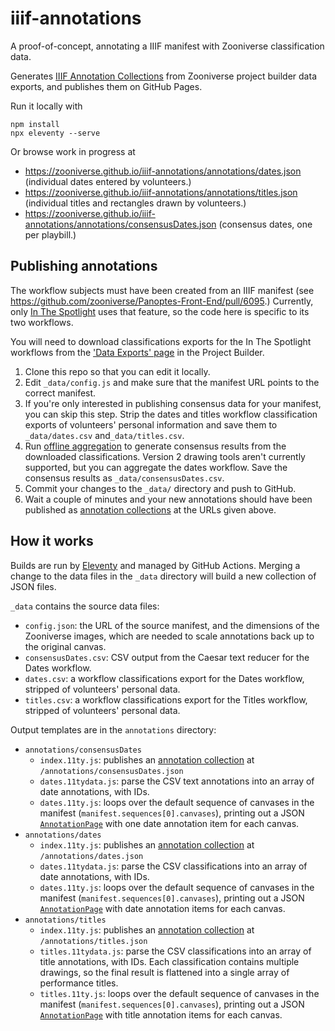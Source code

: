 # iiif-annotations
A proof-of-concept, annotating a IIIF manifest with Zooniverse classification data.

Generates [IIIF Annotation Collections](https://iiif.io/api/presentation/3.0/#58-annotation-collection) from Zooniverse project builder data exports, and publishes them on GitHub Pages.

Run it locally with
```
npm install
npx eleventy --serve
```

Or browse work in progress at
- https://zooniverse.github.io/iiif-annotations/annotations/dates.json (individual dates entered by volunteers.)
- https://zooniverse.github.io/iiif-annotations/annotations/titles.json (individual titles and rectangles drawn by volunteers.)
- https://zooniverse.github.io/iiif-annotations/annotations/consensusDates.json (consensus dates, one per playbill.)

## Publishing annotations

The workflow subjects must have been created from an IIIF manifest (see https://github.com/zooniverse/Panoptes-Front-End/pull/6095.) Currently, only [In The Spotlight](https://frontend.preview.zooniverse.org/projects/bldigital/in-the-spotlight) uses that feature, so the code here is specific to its two workflows.

You will need to download classifications exports for the In The Spotlight workflows from the ['Data Exports' page](https://frontend.preview.zooniverse.org/lab/16535/data-exports) in the Project Builder.

1. Clone this repo so that you can edit it locally.
2. Edit `_data/config.js` and make sure that the manifest URL points to the correct manifest.
3. If you're only interested in publishing consensus data for your manifest, you can skip this step. Strip the dates and titles workflow classification exports of volunteers' personal information and save them to `_data/dates.csv` and`_data/titles.csv`.
4. Run [offline aggregation](https://aggregation-caesar.zooniverse.org/README.html#installing-for-offline-use) to generate consensus results from the downloaded classifications. Version 2 drawing tools aren't currently supported, but you can aggregate the dates workflow. Save the consensus results as `_data/consensusDates.csv`.
5. Commit your changes to the `_data/` directory and push to GitHub.
6. Wait a couple of minutes and your new annotations should have been published as [annotation collections](https://iiif.io/api/presentation/3.0/#58-annotation-collection) at the URLs given above.

## How it works

Builds are run by [Eleventy](https://1ty.dev) and managed by GitHub Actions. Merging a change to the data files in the `_data` directory will build a new collection of JSON files.

`_data` contains the source data files:
- `config.json`: the URL of the source manifest, and the dimensions of the Zooniverse images, which are needed to scale annotations back up to the original canvas.
- `consensusDates.csv`: CSV output from the Caesar text reducer for the Dates workflow.
- `dates.csv`: a workflow classifications export for the Dates workflow, stripped of volunteers' personal data.
- `titles.csv`: a workflow classifications export for the Titles workflow, stripped of volunteers' personal data.

Output templates are in the `annotations` directory:
- `annotations/consensusDates`
  - `index.11ty.js`: publishes an [annotation collection](https://iiif.io/api/presentation/3.0/#58-annotation-collection) at `/annotations/consensusDates.json`
  - `dates.11tydata.js`: parse the CSV text annotations into an array of date annotations, with IDs.
  - `dates.11ty.js`: loops over the default sequence of canvases in the manifest (`manifest.sequences[0].canvases`), printing out a JSON [`AnnotationPage`](https://iiif.io/api/presentation/3.0/#55-annotation-page) with one date annotation item for each canvas.
- `annotations/dates`
  - `index.11ty.js`: publishes an [annotation collection](https://iiif.io/api/presentation/3.0/#58-annotation-collection) at `/annotations/dates.json`
  - `dates.11tydata.js`: parse the CSV classifications into an array of date annotations, with IDs.
  - `dates.11ty.js`: loops over the default sequence of canvases in the manifest (`manifest.sequences[0].canvases`), printing out a JSON [`AnnotationPage`](https://iiif.io/api/presentation/3.0/#55-annotation-page) with date annotation items for each canvas.
- `annotations/titles`
  - `index.11ty.js`: publishes an [annotation collection](https://iiif.io/api/presentation/3.0/#58-annotation-collection) at `/annotations/titles.json`
  - `titles.11tydata.js`: parse the CSV classifications into an array of title annotations, with IDs. Each classification contains multiple drawings, so the final result is flattened into a single array of performance titles.
  - `titles.11ty.js`: loops over the default sequence of canvases in the manifest (`manifest.sequences[0].canvases`), printing out a JSON [`AnnotationPage`](https://iiif.io/api/presentation/3.0/#55-annotation-page) with title annotation items for each canvas.
